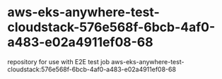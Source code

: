 # aws-eks-anywhere-test-cloudstack-576e568f-6bcb-4af0-a483-e02a4911ef08-68
repository for use with E2E test job aws-eks-anywhere-test-cloudstack:576e568f-6bcb-4af0-a483-e02a4911ef08-68
